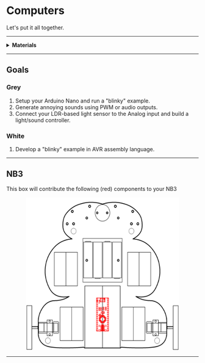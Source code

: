 # Computers

Let's put it all together.

----

<details><summary><b>Materials</b></summary><p>

Contents|Description| # |Data|Link|
:-------|:----------|:-:|:--:|:--:|
Microcontroller|Arduino Nano (rev.3)|1|[-D-](_data/datasheets/arduino_nano_rev3.pdf)|[-L-](https://uk.farnell.com/arduino/a000005/arduino-nano-evaluation-board/dp/1848691)
Piezo Buzzer|Piezoelectric speaker/buzzer|1|[-D-](_data/datasheets/piezo_speaker.pdf)|[-L-](https://uk.farnell.com/kingstate/kpeg110/piezo-transducer/dp/1193641)

</p></details>

----

## Goals

### Grey

1. Setup your Arduino Nano and run a "blinky" example.
2. Generate annoying sounds using PWM or audio outputs.
3. Connect your LDR-based light sensor to the Analog input and build a light/sound controller.

### White

1. Develop a "blinky" example in AVR assembly language.


----

## NB3

This box will contribute the following (red) components to your NB3

<p align="center">
<img src="_data/images/NB3_computers.png" alt="NB3 stage" width="400" height="400">
<p>

----
